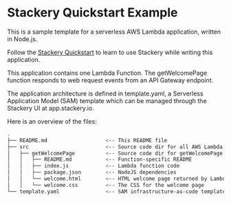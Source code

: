 # Stackery Quickstart Example

This is a sample template for a serverless AWS Lambda application, written in Node.js.

Follow the [Stackery Quickstart](https://docs.stackery.io/docs/tutorials/quickstart/) to learn to use Stackery while writing this application.

This application contains one Lambda Function.  The getWelcomePage function
responds to web request events from an API Gateway endpoint.

The application architecture is defined in template.yaml, a Serverless
Application Model (SAM) template which can be managed through the Stackery UI
at app.stackery.io.

Here is an overview of the files:

```bash
.
├── README.md                   <-- This README file
├── src                         <-- Source code dir for all AWS Lambda functions
│   ├── getWelcomePage          <-- Source code dir for getWelcomePage function
│   │   ├── README.md           <-- Function-specific README
│   │   ├── index.js            <-- Lambda function code
│   │   ├── package.json        <-- NodeJS dependencies
│   │   └── welcome.html        <-- HTML welcome page returned by Lambda function
│   │   └── welcome.css         <-- The CSS for the welcome page
└── template.yaml               <-- SAM infrastructure-as-code template
```

